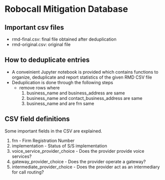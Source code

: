 # Robocall Mitigation Database

## Important csv files
- rmd-final.csv: final file obtained after deduplication
- rmd-original.csv: original file

## How to deduplicate entries
- A conveinient Jupyter notebook is provided which contains functions to organize, deduplicate and report statistics of the given RMD CSV file
- Deduplication is done through the following steps
    - remove rows where
        1. business_name and business_address are same
        2. business_name and contact_business_address are same
        3. business_name and are frn same

## CSV field definitions
Some important fields in the CSV are explained.
1. frn - Firm Registration Number
2. implementation - Status of S/S implementation
3. voice_service_provider_choice - Does the provider provide voice services?
4. gateway_provider_choice - Does the provider operate a gateway?
5. intermediate_provider_choice - Does the provider act as an intermediary for call routing?